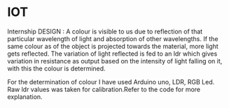 # IOT
Internship
DESIGN :
A colour is visible to us due to reflection of that particular wavelength of light and absorption of other wavelengths. If the same colour as of the object is projected towards the material, more light gets reflected. The variation of light reflected is fed to an ldr which gives variation in resistance as output based on the intensity of light falling on it, with this the colour is determined.

For the determination of colour I have used Arduino uno, LDR, RGB Led. Raw ldr values was taken for calibration.Refer to the code for more explanation.
